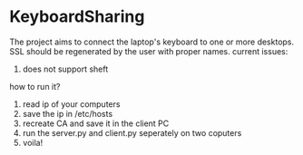 # KeyboardSharing
The project aims to connect the laptop's keyboard to one or more desktops.
SSL should be regenerated by the user with proper names.
current issues:
1. does not support sheft


how to run it?
1. read ip of your computers
2. save the ip in /etc/hosts
3. recreate CA and save it in the client PC 
4. run the server.py and client.py seperately on two coputers
5. voila!
